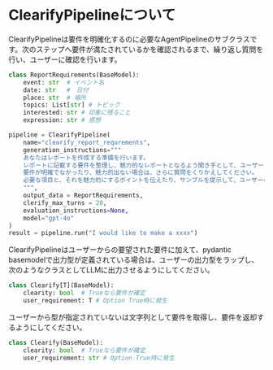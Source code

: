 # ClearifyPipelineについて

ClearifyPipelineは要件を明確化するのに必要なAgentPipelineのサブクラスです。次のステップへ要件が満たされているかを確認されるまで、繰り返し質問を行い、ユーザーに確認を行います。

```python
class ReportRequirements(BaseModel):
    event: str  # イベント名
    date: str   #　日付
    place: str  # 場所
    topics: List[str] # トピック
    interested: str # 印象に残ること
    expression: str # 感想

pipeline = ClearifyPipeline(
    name="clearify_report_requrements",
    generation_instructions="""
    あなたはレポートを作成する準備を行います。
    レポートに記載する要件を整理し、魅力的なレポートとなるよう聞き手として、ユーザーと対話し要件を引き出してください。
    要件が明確でなかったり、魅力的出ない場合は、さらに質問をくりかえしてください。
    必要な項目と、それを魅力的にするポイントを伝えたり、サンプルを提示して、ユーザーの体験からレポートを作成するための、出来るだけ詳細な材料を集めてください。
    """,
    output_data = ReportRequirements,
    clerify_max_turns = 20,
    evaluation_instructions=None,
    model="gpt-4o"
)
result = pipeline.run("I would like to make a xxxx")

```

ClearifyPipelineはユーザーからの要望された要件に加えて、pydantic basemodelで出力型が定義されている場合は、ユーザーの出力型をラップし、次のようなクラスとしてLLMに出力させるようにしてください。

```python
class Clearify[T](BaseModel):
    clearity: bool  # Trueなら要件が確定
    user_requirement: T # Option True時に発生
```

ユーザーから型が指定されていないは文字列として要件を取得し、要件を返却するようにしてください。

```python
class Clearify(BaseModel):
    clearity: bool  # Trueなら要件が確定
    user_requirement: str # Option True時に発生
```
